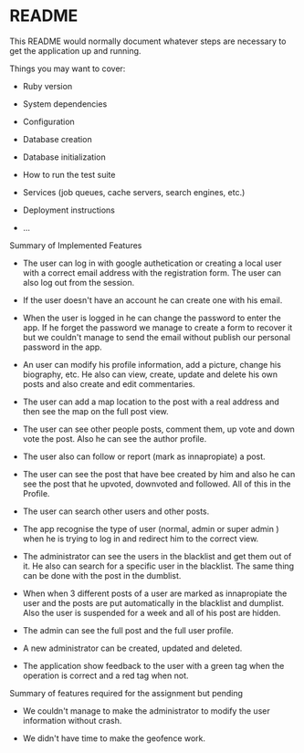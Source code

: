 # README

This README would normally document whatever steps are necessary to get the
application up and running.

Things you may want to cover:

* Ruby version

* System dependencies

* Configuration

* Database creation

* Database initialization

* How to run the test suite

* Services (job queues, cache servers, search engines, etc.)

* Deployment instructions

* ...

Summary of Implemented Features

* The user can log in with google authetication or creating a local user with a correct email address
with the registration form. The user can also log out from the session.

* If the user doesn't have an account he can create one with his email.

* When the user is logged in  he can change the password to enter the app. If he forget the password
we manage to create a form to recover it but we couldn't manage to send the email without publish 
our personal password in the app.

* An user can modify his profile information, add a picture, change his biography, etc. He also can
view, create, update and delete his own posts and also create and edit commentaries.

* The user can add a map location to the post with a real address and then see the map on the 
full post view.

* The user can see other people posts, comment them, up vote and down vote the post. Also he can see 
the author profile. 

* The user also can follow or report (mark as innapropiate) a post.

* The user can see the post that have bee created by him and also he can see the post that he 
upvoted, downvoted and followed. All of this in the Profile.

* The user can search other users and other posts.

* The app recognise the type of user (normal, admin or super admin ) when he is trying to log in and
redirect him to the correct view.

* The administrator can see the users in the blacklist and get them out of it. He also can search for
a specific user in the blacklist. The same thing can be done with the post in the dumblist.

* When when 3 different posts of a user are marked as innapropiate the user and the posts are put 
automatically in the blacklist and dumplist. Also the user is suspended for a week and all of his 
post are hidden.

* The admin can see the full post and the full user profile.

* A new administrator can be created, updated and deleted.

* The application show feedback to the user with a green tag when the operation is correct and a 
red tag when not.

Summary of features required for the assignment but pending

* We couldn't manage to make the administrator to modify the user information without crash.

* We didn't have time to make the geofence work.





 




